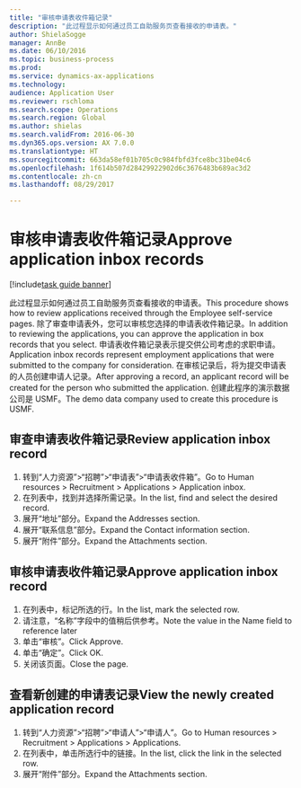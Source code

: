 ```yaml
--- 
title: "审核申请表收件箱记录"
description: "此过程显示如何通过员工自助服务页查看接收的申请表。"
author: ShielaSogge
manager: AnnBe
ms.date: 06/10/2016
ms.topic: business-process
ms.prod: 
ms.service: dynamics-ax-applications
ms.technology: 
audience: Application User
ms.reviewer: rschloma
ms.search.scope: Operations
ms.search.region: Global
ms.author: shielas
ms.search.validFrom: 2016-06-30
ms.dyn365.ops.version: AX 7.0.0
ms.translationtype: HT
ms.sourcegitcommit: 663da58ef01b705c0c984fbfd3fce8bc31be04c6
ms.openlocfilehash: 1f614b507d28429922902d6c3676483b689ac3d2
ms.contentlocale: zh-cn
ms.lasthandoff: 08/29/2017

---
```

# <a name="approve-application-inbox-records"></a><span data-ttu-id="da220-103">审核申请表收件箱记录</span><span class="sxs-lookup"><span data-stu-id="da220-103">Approve application inbox records</span></span>

[!include[task guide banner](../../includes/task-guide-banner.md)]

<span data-ttu-id="da220-104">此过程显示如何通过员工自助服务页查看接收的申请表。</span><span class="sxs-lookup"><span data-stu-id="da220-104">This procedure shows how to review applications received through the Employee self-service pages.</span></span> <span data-ttu-id="da220-105">除了审查申请表外，您可以审核您选择的申请表收件箱记录。</span><span class="sxs-lookup"><span data-stu-id="da220-105">In addition to reviewing the applications, you can approve the application in box records that you select.</span></span> <span data-ttu-id="da220-106">申请表收件箱记录表示提交供公司考虑的求职申请。</span><span class="sxs-lookup"><span data-stu-id="da220-106">Application inbox records represent employment applications that were submitted to the company for consideration.</span></span> <span data-ttu-id="da220-107">在审核记录后，将为提交申请表的人员创建申请人记录。</span><span class="sxs-lookup"><span data-stu-id="da220-107">After approving a record, an applicant record will be created for the person who submitted the application.</span></span> <span data-ttu-id="da220-108">创建此程序的演示数据公司是 USMF。</span><span class="sxs-lookup"><span data-stu-id="da220-108">The demo data company used to create this procedure is USMF.</span></span>


## <a name="review-application-inbox-record"></a><span data-ttu-id="da220-109">审查申请表收件箱记录</span><span class="sxs-lookup"><span data-stu-id="da220-109">Review application inbox record</span></span>
1. <span data-ttu-id="da220-110">转到“人力资源”>“招聘”>“申请表”>“申请表收件箱”。</span><span class="sxs-lookup"><span data-stu-id="da220-110">Go to Human resources > Recruitment > Applications > Application inbox.</span></span>
2. <span data-ttu-id="da220-111">在列表中，找到并选择所需记录。</span><span class="sxs-lookup"><span data-stu-id="da220-111">In the list, find and select the desired record.</span></span>
3. <span data-ttu-id="da220-112">展开“地址”部分。</span><span class="sxs-lookup"><span data-stu-id="da220-112">Expand the Addresses section.</span></span>
4. <span data-ttu-id="da220-113">展开“联系信息”部分。</span><span class="sxs-lookup"><span data-stu-id="da220-113">Expand the Contact information section.</span></span>
5. <span data-ttu-id="da220-114">展开“附件”部分。</span><span class="sxs-lookup"><span data-stu-id="da220-114">Expand the Attachments section.</span></span>

## <a name="approve-application-inbox-record"></a><span data-ttu-id="da220-115">审核申请表收件箱记录</span><span class="sxs-lookup"><span data-stu-id="da220-115">Approve application inbox record</span></span>
1. <span data-ttu-id="da220-116">在列表中，标记所选的行。</span><span class="sxs-lookup"><span data-stu-id="da220-116">In the list, mark the selected row.</span></span>
2. <span data-ttu-id="da220-117">请注意，“名称”字段中的值稍后供参考。</span><span class="sxs-lookup"><span data-stu-id="da220-117">Note the value in the Name field to reference later</span></span>
3. <span data-ttu-id="da220-118">单击“审核”。</span><span class="sxs-lookup"><span data-stu-id="da220-118">Click Approve.</span></span>
4. <span data-ttu-id="da220-119">单击“确定”。</span><span class="sxs-lookup"><span data-stu-id="da220-119">Click OK.</span></span>
5. <span data-ttu-id="da220-120">关闭该页面。</span><span class="sxs-lookup"><span data-stu-id="da220-120">Close the page.</span></span>

## <a name="view-the-newly-created-application-record"></a><span data-ttu-id="da220-121">查看新创建的申请表记录</span><span class="sxs-lookup"><span data-stu-id="da220-121">View the newly created application record</span></span>
1. <span data-ttu-id="da220-122">转到“人力资源”>“招聘”>“申请人”>“申请人”。</span><span class="sxs-lookup"><span data-stu-id="da220-122">Go to Human resources > Recruitment > Applications > Applications.</span></span>
2. <span data-ttu-id="da220-123">在列表中，单击所选行中的链接。</span><span class="sxs-lookup"><span data-stu-id="da220-123">In the list, click the link in the selected row.</span></span>
3. <span data-ttu-id="da220-124">展开“附件”部分。</span><span class="sxs-lookup"><span data-stu-id="da220-124">Expand the Attachments section.</span></span>


